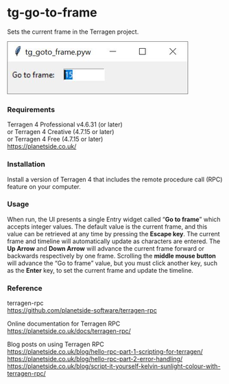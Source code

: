 # tg-go-to-frame
Sets the current frame in the Terragen project.

![tg_go_to_frame UI](images/tg_goto_frame_GUI.jpg)

### Requirements
Terragen 4 Professional v4.6.31 (or later) <br>
or Terragen 4 Creative (4.7.15 or later) <br>
or Terragen 4 Free (4.7.15 or later) <br>
https://planetside.co.uk/

### Installation
Install a version of Terragen 4 that includes the remote procedure call (RPC) feature on your computer.

### Usage
When run, the UI presents a single Entry widget called “<b>Go to frame</b>” which accepts integer values. The default value is the current frame, and this value can be retrieved at any time by pressing the <b>Escape key</b>.   The current frame and timeline will automatically update as characters are entered.  The <b>Up Arrow</b> and <b>Down Arrow</b> will advance the current frame forward or backwards respectively by one frame.  Scrolling the <b>middle mouse button</b> will advance the “Go to frame” value, but you must click another key, such as the <b>Enter</b> key, to set the current frame and update the timeline.

### Reference
terragen-rpc <br>
https://github.com/planetside-software/terragen-rpc

Online documentation for Terragen RPC <br>
https://planetside.co.uk/docs/terragen-rpc/

Blog posts on using Terragen RPC <br>
https://planetside.co.uk/blog/hello-rpc-part-1-scripting-for-terragen/ <br>
https://planetside.co.uk/blog/hello-rpc-part-2-error-handling/ <br>
https://planetside.co.uk/blog/script-it-yourself-kelvin-sunlight-colour-with-terragen-rpc/

